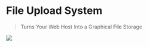 # File Upload System
> Turns Your Web Host Into a Graphical File Storage

![](https://cloud.githubusercontent.com/assets/24397291/21080824/f6975442-bfb0-11e6-8a4a-e5f02d66afda.png)
